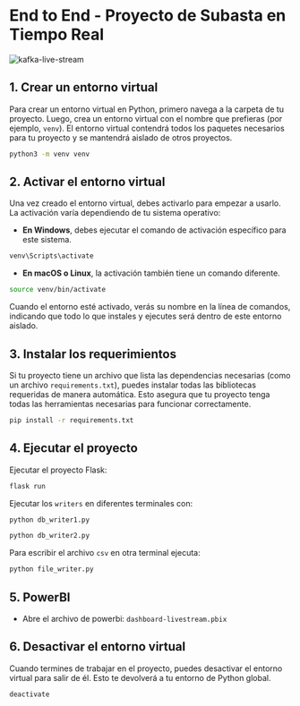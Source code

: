 # End to End - Proyecto de Subasta en Tiempo Real 
![kafka-live-stream](https://github.com/user-attachments/assets/538b6dfa-ad54-4678-a91c-886921547b85)

## 1. Crear un entorno virtual

Para crear un entorno virtual en Python, primero navega a la carpeta de tu proyecto. Luego, crea un entorno virtual con el nombre que prefieras (por ejemplo, `venv`). El entorno virtual contendrá todos los paquetes necesarios para tu proyecto y se mantendrá aislado de otros proyectos.
```bash
python3 -m venv venv
```

## 2. Activar el entorno virtual

Una vez creado el entorno virtual, debes activarlo para empezar a usarlo. La activación varía dependiendo de tu sistema operativo:


- **En Windows**, debes ejecutar el comando de activación específico para este sistema.
```bash
venv\Scripts\activate
```
- **En macOS o Linux**, la activación también tiene un comando diferente.
```bash
source venv/bin/activate
```

Cuando el entorno esté activado, verás su nombre en la línea de comandos, indicando que todo lo que instales y ejecutes será dentro de este entorno aislado.

## 3. Instalar los requerimientos

Si tu proyecto tiene un archivo que lista las dependencias necesarias (como un archivo `requirements.txt`), puedes instalar todas las bibliotecas requeridas de manera automática. Esto asegura que tu proyecto tenga todas las herramientas necesarias para funcionar correctamente.
```bash
pip install -r requirements.txt
```

## 4. Ejecutar el proyecto

Ejecutar el proyecto Flask:  
```bash
flask run
```
Ejecutar los `writers` en diferentes terminales con:
```bash
python db_writer1.py
```

```bash
python db_writer2.py
```
Para escribir el archivo `csv` en otra terminal ejecuta:
```bash
python file_writer.py
```
## 5. PowerBI
- Abre el archivo de powerbi: `dashboard-livestream.pbix`

## 6. Desactivar el entorno virtual

Cuando termines de trabajar en el proyecto, puedes desactivar el entorno virtual para salir de él. Esto te devolverá a tu entorno de Python global.
```bash
deactivate
```
